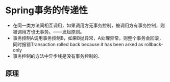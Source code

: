# Spring事务的传递性

* 在同一类方法间相互调用，如果调用方无事务控制，被调用方有事务控制，则被调用方也无事务。——发起原则。
* 事务控制A调用事务控制B，如果B抛异常，A处理异常，则整个事务会回滚，同时报错Transaction rolled back because it has been arked as rollback-only
* 事务控制的方法中异步线是没有事务控制的.

## 原理

